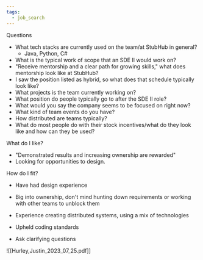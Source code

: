 ```yaml
---
tags:
  - job_search
---
```

Questions
- What tech stacks are currently used on the team/at StubHub in general?
	- Java, Python, C#
- What is the typical work of scope that an SDE II would work on?
- "Receive mentorship and a clear path for growing skills," what does mentorship look like at StubHub?
- I saw the position listed as hybrid, so what does that schedule typically look like?
- What projects is the team currently working on?
- What position do people typically go to after the SDE II role?
- What would you say the company seems to be focused on right now?
- What kind of team events do you have? 
- How distributed are teams typically?
- What do most people do with their stock incentives/what do they look like and how can they be used?

What do I like?
- "Demonstrated results and increasing ownership are rewarded"
- Looking for opportunities to design.

How do I fit?
- Have had design experience
- Big into ownership, don't mind hunting down requirements or working with other teams to unblock them
- Experience creating distributed systems, using a mix of technologies
- Upheld coding standards

- Ask clarifying questions

![[Hurley,Justin_2023_07_25.pdf]]